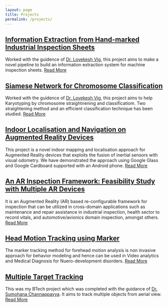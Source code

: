 ```yaml
---
layout: page
title: Projects
permalink: /projects/
---
```

## [Information Extraction from Hand-marked Industrial Inspection Sheets](/projects//InformationExtraction.md)
Worked with the guidence of [Dr. Lovekesh Vig](https://sites.google.com/site/lovekeshhome/), this project aims to make a novel pipeline to build an information extraction system for machine inspection sheets. [Read More](/projects//InformationExtraction.md)

## [Siamese Network for Chromosome Classification](/projects/chromosomeClassification.md)
Worked with the guidence of [Dr. Lovekesh Vig](https://sites.google.com/site/lovekeshhome/), this project aims to help Karyotyping by chromosome straightnening and classificatiom. Two straightening method and an efficient classification technique has been studied. [Read More](/projects/chromosomeClassification.md)

## [Indoor Localisation and Navigation on Augmented Reality Devices](/projects/IndoorLoc.md)
This project is a novel indoor mapping and localisation approach for Augmented Reality devices that exploits the fusion of inertial sensors with visual odometry. We have demonstrated the approach using Google Glass and Google Cardboard supported with an Android phone. [Read More](/projects/IndoorLoc.md)

## [An AR Inspection Framework: Feasibility Study with Multiple AR Devices](/projects/ARInspection.md)
It is an Augmented Reality (AR) based re-configurable framework for inspection that can be utilized in cross-domain applications such as maintenance and repair assistance in industrial inspection, health sector to record vitals, and automotive/avionics domain inspection, amongst others. [Read More](/projects/ARInspection.md)

## [Head Motion Tracking using Marker](/projects/markerTracking.md)
The marker tracking method for forehead motion analysis is non invasive approach for behavior modeling and hence can be used in Video analytics and Medical Diagnosis for Nuero-development disorders. [Read More](/projects/markerTracking.md)

## [Multiple Target Tracking](/projects/MultiObject.md)
This was my BTech project which was completed with the guidance of [Dr. Sumohana Channappayya](https://www.iith.ac.in/~sumohana/). It aims to track multiple objects from aerial view. [Read More](/projects/MultiObject.md)



